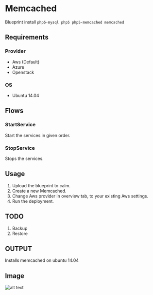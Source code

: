 
Memcached
============

Blueprint install `` php5-mysql php5 php5-memcached memcached  ``

Requirements
------------
### Provider
- Aws (Default)
- Azure
- Openstack


### OS
- Ubuntu 14.04

Flows
-------
### StartService
Start the services in given order.
### StopService
Stops the services.

Usage
-----
1. Upload the blueprint to calm.
2. Create a new Memcached.
3. Change Aws provider in overview tab, to your existing Aws settings.
4. Run the deployment.

TODO
-----
1. Backup 
2. Restore


OUTPUT
-------
Installs memcached on ubuntu 14.04

Image
------

![alt text](http://p5.zdassets.com/hc/settings_assets/663149/200053878/mN1xL8tNpRRq3ws1id2YiA-calm_logo_white.png "Calm.io")